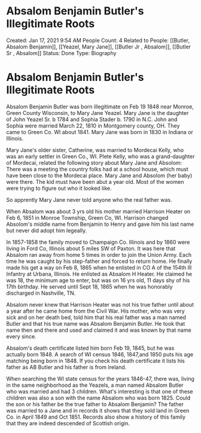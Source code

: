 # Absalom Benjamin Butler's Illegitimate Roots

Created: Jan 17, 2021 9:54 AM
People Count: 4
Related to People: [[Butler, Absalom Benjamin]], [[Yeazel, Mary Jane]], [[Butler Jr , Absalom]], [[Butler Sr , Absalom]]
Status: Done
Type: Biography

# Absalom Benjamin Butler's Illegitimate Roots

Absalom Benjamin Butler was born illegitimate on Feb 19 1848 near Monroe, Green County Wisconsin, to Mary Jane Yeazel. Mary Jane is the daughter of John Yeazel Sr. b 1784 and Sophia Stader b. 1790 in N.C. John and Sophia were married March 22, 1810 in Montgomery county, OH. They came to Green Co. WI about 1841. Mary Jane was born in 1830 in Indiana or Illinois.

Mary Jane's older sister, Catherine, was married to Mordecai Kelly, who was an early settler in Green Co., WI. Plete Kelly, who was a grand-daughter of Mordecai, related the following story about Mary Jane and Absolom: There was a meeting the country folks had at a school house, which must have been close to the Mordecai place. Mary Jane and Absolom (her baby) were there. The kid must have been abut a year old. Most of the women were trying to figure out who it looked like.

So apprently Mary Jane never told anyone who the real father was.

When Absalom was about 3 yrs old his mother married Harrison Heater on Feb 6, 1851 in Monroe Township, Green Co, WI. Harrison changed Absolom's middle name from Benjamin to Henry and gave him his last name but never did adopt him legeally.

In 1857-1858 the family moved to Champaign Co. Illinois and by 1860 were living in Ford Co, Illinois about 5 miles SW of Paxton. It was here that Absalom ran away from home 5 times in order to join the Union Army. Each time he was caught by his step-father and forced to return home. He finally made his get a way on Feb 8, 1865 when he enlisted in CO A of the 154th Ill Infantry at Urbana, Illinois. He enlisted as Absalom H Heater. He claimed he was 18, the minimum age to enter, but was on 16 yrs old, 11 days shy of his 17th birthday. He served until Sept 18, 1865 when he was honorably discharged in Nashville, TN.

Absalom never knew that Harrison Heater was not his true father until about a year after he came home from the Civil War. His mother, who was very sick and on her death bed, told him that his real father was a man named Butler and that his true name was Absalom Benjamin Butler. He took that name then and there and used and claimed it and was known by that name every since.

Absalom's death certificate listed him born Feb 19, 1845, but he was actually born 1848. A search of WI census 1846, 1847,and 1850 puts his age matching being born in 1848. If you check his death certificate it lists his father as AB Butler and his father is from Ireland.

When searching the WI state census for the years 1846-47, there was, living in the same neighborhood as the Yeazels, a man named Absalom Butler who was married and had 3 children. What's interesting is that one of these children was also a son with the name Absalom who was born 1825. Could the son or his father be the true father to Absalom Benjamin? The father was married to a Jane and in records it shows that they sold land in Green Co. in April 1849 and Oct 1851. Records also show a history of this family that they are indeed descended of Scottish origin.